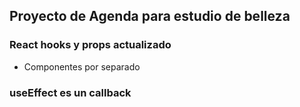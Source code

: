 ## Proyecto de Agenda para estudio de belleza

### React hooks y props actualizado
* Componentes por separado

### useEffect es un callback
